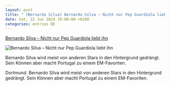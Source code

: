 ```yaml
---
layout: post
title: " [Bernardo Silva] Bernardo Silva – Nicht nur Pep Guardiola liebt ihn"
date: Sat, 22 Jun 2024 19:00:00 +0200
categories: entries DE
---
```

[Bernardo Silva – Nicht nur Pep Guardiola liebt ihn](https://www.waz.de/sport/article406636566/bernardo-silva-nicht-nur-pep-guardiola-liebt-ihn.html)

![Bernardo Silva – Nicht nur Pep Guardiola liebt ihn](https://img.sparknews.funkemedien.de/406636694/406636694_1719149516_v16_9_1600.jpeg)

Bernardo Silva wird meist von anderen Stars in den Hintergrund gedrängt. Sein Können aber macht Portugal zu einem EM-Favoriten.

Dortmund. Bernardo Silva wird meist von anderen Stars in den Hintergrund gedrängt. Sein Können aber macht Portugal zu einem EM-Favoriten.

